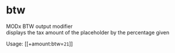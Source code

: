 btw
===

MODx BTW output modifier<br/>
displays the tax amount of the placeholder by the percentage given

Usage: [[+amount:btw=`21`]]
